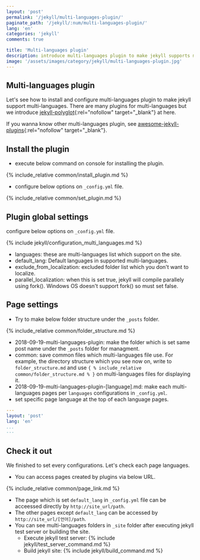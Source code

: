 ```yaml
---
layout: 'post'
permalink: '/jekyll/multi-languages-plugin/'
paginate_path: '/jekyll/:num/multi-languages-plugin/'
lang: 'en'
categories: 'jekyll'
comments: true

title: 'Multi-languages plugin'
description: introduce multi-languages plugin to make jekyll supports multi-languages. let's see how to install and configure multi-languages plugin jekyll-polyglot.
image: '/assets/images/category/jekyll/multi-languages-plugin.jpg'
---
```



## Multi-languages plugin
Let's see how to install and configure multi-languages plugin to make jekyll support multi-languages. There are many plugins for multi-languages but we introduce [jekyll-polyglot](https://github.com/untra/polyglot){:rel="nofollow" target="_blank"} at here.

If you wanna know other multi-languages plugin, see [awesome-jekyll-plugins](https://github.com/planetjekyll/awesome-jekyll-plugins#multi-language--multi-lingual){:rel="nofollow" target="_blank"}.

## Install the plugin
- execute below command on console for installing the plugin.

{% include_relative common/install_plugin.md %}

- configure below options on ```_config.yml``` file.

{% include_relative common/set_plugin.md %}

## Plugin global settings
configure below options on ```_config.yml``` file.

{% include jekyll/configuration_multi_languages.md %}

- languages: these are multi-languages list which support on the site.
- default_lang: Default languages in supported multi-languages.
- exclude_from_localization: excluded folder list which you don't want to localize.
- parallel_localization: when this is set true, jekyll will compile parallely using fork(). Windows OS doesn't support fork() so must set false.

## Page settings

- Try to make below folder structure under the ```_posts``` folder.

{% include_relative common/folder_structure.md %}

- 2018-09-19-multi-languages-plugin: make the folder which is set same post name under the ```_posts``` folder for managment.
- common: save common files which multi-languages file use. For example, the directory structure which you see now on, write to ```folder_structure.md``` and use ```{ % include_relative common/folder_structure.md % }``` on multi-languages files for displaying it.
- 2018-09-19-multi-languages-plugin-[language].md: make each multi-languages pages per ```languages``` configurations in ```_config.yml```.
- set specific page language at the top of each language pages.

```yml
---
layout: 'post'
lang: 'en'
...
---
```

## Check it out
We finished to set every configurations. Let's check each page languages.

- You can access pages created by plugins via below URL.

{% include_relative common/page_link.md %}

- The page which is set ```default_lang``` in ```_config.yml``` file can be acceessed directly by ```http://site_url/path```.
- The other pages except ```default_lang``` can be accessed by ```http://site_url/[언어]/path```.
- You can see multi-languages folders in ```_site``` folder after executing jekyll test server or building the site.
    - Execute jekyll test server: {% include jekyll/test_server_command.md %}
    - Build jekyll site: {% include jekyll/build_command.md %}

